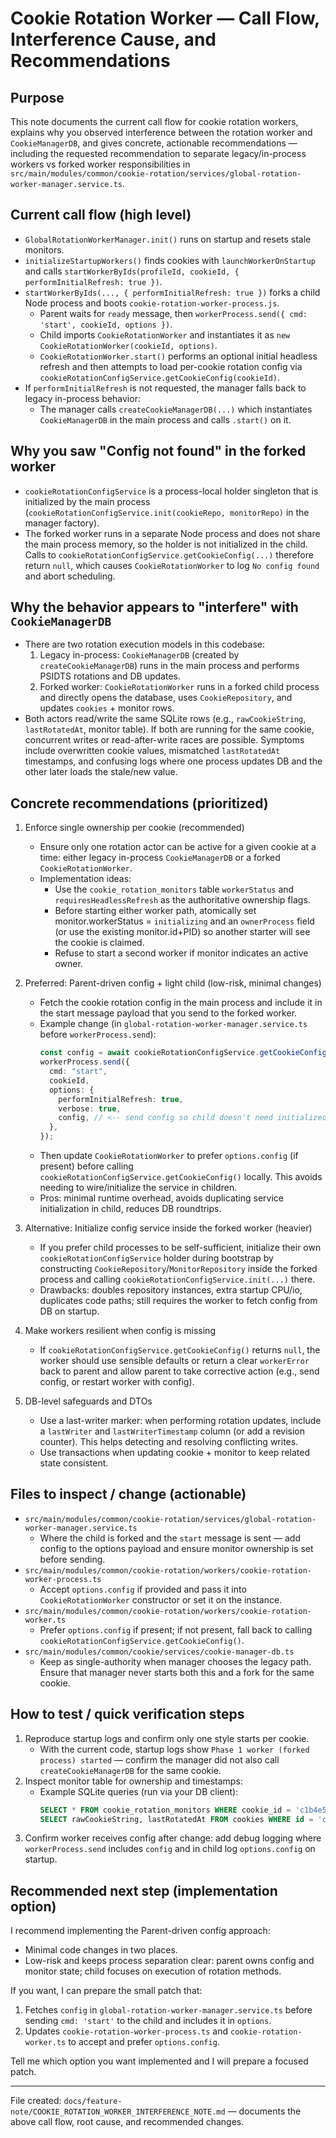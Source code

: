 # Cookie Rotation Worker — Call Flow, Interference Cause, and Recommendations

## Purpose

This note documents the current call flow for cookie rotation workers, explains why you observed interference between the rotation worker and `CookieManagerDB`, and gives concrete, actionable recommendations — including the requested recommendation to separate legacy/in-process workers vs forked worker responsibilities in `src/main/modules/common/cookie-rotation/services/global-rotation-worker-manager.service.ts`.

## Current call flow (high level)

- `GlobalRotationWorkerManager.init()` runs on startup and resets stale monitors.
- `initializeStartupWorkers()` finds cookies with `launchWorkerOnStartup` and calls `startWorkerByIds(profileId, cookieId, { performInitialRefresh: true })`.
- `startWorkerByIds(..., { performInitialRefresh: true })` forks a child Node process and boots `cookie-rotation-worker-process.js`.
  - Parent waits for `ready` message, then `workerProcess.send({ cmd: 'start', cookieId, options })`.
  - Child imports `CookieRotationWorker` and instantiates it as `new CookieRotationWorker(cookieId, options)`.
  - `CookieRotationWorker.start()` performs an optional initial headless refresh and then attempts to load per-cookie rotation config via `cookieRotationConfigService.getCookieConfig(cookieId)`.
- If `performInitialRefresh` is not requested, the manager falls back to legacy in-process behavior:
  - The manager calls `createCookieManagerDB(...)` which instantiates `CookieManagerDB` in the main process and calls `.start()` on it.

## Why you saw "Config not found" in the forked worker

- `cookieRotationConfigService` is a process-local holder singleton that is initialized by the main process (`cookieRotationConfigService.init(cookieRepo, monitorRepo)` in the manager factory).
- The forked worker runs in a separate Node process and does not share the main process memory, so the holder is not initialized in the child. Calls to `cookieRotationConfigService.getCookieConfig(...)` therefore return `null`, which causes `CookieRotationWorker` to log `No config found` and abort scheduling.

## Why the behavior appears to "interfere" with `CookieManagerDB`

- There are two rotation execution models in this codebase:
  1. Legacy in-process: `CookieManagerDB` (created by `createCookieManagerDB`) runs in the main process and performs PSIDTS rotations and DB updates.
  2. Forked worker: `CookieRotationWorker` runs in a forked child process and directly opens the database, uses `CookieRepository`, and updates `cookies` + monitor rows.
- Both actors read/write the same SQLite rows (e.g., `rawCookieString`, `lastRotatedAt`, monitor table). If both are running for the same cookie, concurrent writes or read-after-write races are possible. Symptoms include overwritten cookie values, mismatched `lastRotatedAt` timestamps, and confusing logs where one process updates DB and the other later loads the stale/new value.

## Concrete recommendations (prioritized)

1. Enforce single ownership per cookie (recommended)

   - Ensure only one rotation actor can be active for a given cookie at a time: either legacy in-process `CookieManagerDB` or a forked `CookieRotationWorker`.
   - Implementation ideas:
     - Use the `cookie_rotation_monitors` table `workerStatus` and `requiresHeadlessRefresh` as the authoritative ownership flags.
     - Before starting either worker path, atomically set monitor.workerStatus = `initializing` and an `ownerProcess` field (or use the existing monitor.id+PID) so another starter will see the cookie is claimed.
     - Refuse to start a second worker if monitor indicates an active owner.

2. Preferred: Parent-driven config + light child (low-risk, minimal changes)

   - Fetch the cookie rotation config in the main process and include it in the start message payload that you send to the forked worker.
   - Example change (in `global-rotation-worker-manager.service.ts` before `workerProcess.send`):
     ```ts
     const config = await cookieRotationConfigService.getCookieConfig(cookieId);
     workerProcess.send({
       cmd: "start",
       cookieId,
       options: {
         performInitialRefresh: true,
         verbose: true,
         config, // <-- send config so child doesn't need initialized holder
       },
     });
     ```
   - Then update `CookieRotationWorker` to prefer `options.config` (if present) before calling `cookieRotationConfigService.getCookieConfig()` locally. This avoids needing to wire/initialize the service in children.
   - Pros: minimal runtime overhead, avoids duplicating service initialization in child, reduces DB roundtrips.

3. Alternative: Initialize config service inside the forked worker (heavier)

   - If you prefer child processes to be self-sufficient, initialize their own `cookieRotationConfigService` holder during bootstrap by constructing `CookieRepository`/`MonitorRepository` inside the forked process and calling `cookieRotationConfigService.init(...)` there.
   - Drawbacks: doubles repository instances, extra startup CPU/io, duplicates code paths; still requires the worker to fetch config from DB on startup.

4. Make workers resilient when config is missing

   - If `cookieRotationConfigService.getCookieConfig()` returns `null`, the worker should use sensible defaults or return a clear `workerError` back to parent and allow parent to take corrective action (e.g., send config, or restart worker with config).

5. DB-level safeguards and DTOs
   - Use a last-writer marker: when performing rotation updates, include a `lastWriter` and `lastWriterTimestamp` column (or add a revision counter). This helps detecting and resolving conflicting writes.
   - Use transactions when updating cookie + monitor to keep related state consistent.

## Files to inspect / change (actionable)

- `src/main/modules/common/cookie-rotation/services/global-rotation-worker-manager.service.ts`
  - Where the child is forked and the `start` message is sent — add config to the options payload and ensure monitor ownership is set before sending.
- `src/main/modules/common/cookie-rotation/workers/cookie-rotation-worker-process.ts`
  - Accept `options.config` if provided and pass it into `CookieRotationWorker` constructor or set it on the instance.
- `src/main/modules/common/cookie-rotation/workers/cookie-rotation-worker.ts`
  - Prefer `options.config` if present; if not present, fall back to calling `cookieRotationConfigService.getCookieConfig()`.
- `src/main/modules/common/cookie/services/cookie-manager-db.ts`
  - Keep as single-authority when manager chooses the legacy path. Ensure that manager never starts both this and a fork for the same cookie.

## How to test / quick verification steps

1. Reproduce startup logs and confirm only one style starts per cookie.
   - With the current code, startup logs show `Phase 1 worker (forked process) started` — confirm the manager did not also call `createCookieManagerDB` for the same cookie.
2. Inspect monitor table for ownership and timestamps:
   - Example SQLite queries (run via your DB client):
     ```sql
     SELECT * FROM cookie_rotation_monitors WHERE cookie_id = 'c1b4e5c2-7130-47e5-a65f-f262378075d7';
     SELECT rawCookieString, lastRotatedAt FROM cookies WHERE id = 'c1b4e5c2-7130-47e5-a65f-f262378075d7';
     ```
3. Confirm worker receives config after change: add debug logging where `workerProcess.send` includes `config` and in child log `options.config` on startup.

## Recommended next step (implementation option)

I recommend implementing the Parent-driven config approach:

- Minimal code changes in two places.
- Low-risk and keeps process separation clear: parent owns config and monitor state; child focuses on execution of rotation methods.

If you want, I can prepare the small patch that:

1. Fetches `config` in `global-rotation-worker-manager.service.ts` before sending `cmd: 'start'` to the child and includes it in `options`.
2. Updates `cookie-rotation-worker-process.ts` and `cookie-rotation-worker.ts` to accept and prefer `options.config`.

Tell me which option you want implemented and I will prepare a focused patch.

---

File created: `docs/feature-note/COOKIE_ROTATION_WORKER_INTERFERENCE_NOTE.md` — documents the above call flow, root cause, and recommended changes.
